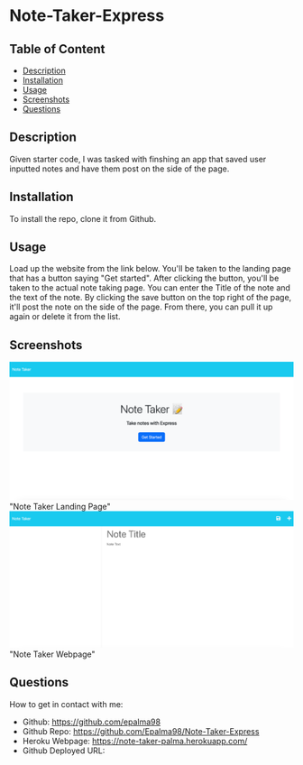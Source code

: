 # Note-Taker-Express

## Table of Content
- [Description](#description)
- [Installation](#installation)
- [Usage](#usage)
- [Screenshots](#screenshots)
- [Questions](#questions)

## Description
Given starter code, I was tasked with finshing an app that saved user inputted notes and have them post on the side of the page.

## Installation
To install the repo, clone it from Github.

## Usage
Load up the website from the link below. You'll be taken to the landing page that has a button saying "Get started". After clicking the button, you'll be taken to the actual note taking page. You can enter the Title of the note and the text of the note. By clicking the save button on the top right of the page, it'll post the note on the side of the page. From there, you can pull it up again or delete it from the list.

## Screenshots

![Screenshot](/images/note_taker_LP.png) "Note Taker Landing Page"
![Screenshot](/images/note_taker.png) "Note Taker Webpage"

## Questions
How to get in contact with me:
* Github: https://github.com/epalma98
* Github Repo: https://github.com/Epalma98/Note-Taker-Express 
* Heroku Webpage: https://note-taker-palma.herokuapp.com/  <!-- Only loads the landing page -->
* Github Deployed URL: 

